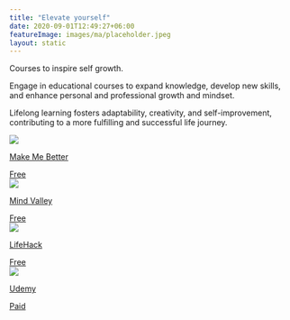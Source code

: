 ```yaml
---
title: "Elevate yourself"
date: 2020-09-01T12:49:27+06:00
featureImage: images/ma/placeholder.jpeg
layout: static
---
```


Courses to inspire self growth.

Engage in educational courses to expand knowledge, develop new skills, and enhance personal and professional growth and mindset.

Lifelong learning fosters adaptability, creativity, and self-improvement, contributing to a more fulfilling and successful life journey.

<a class="ma-link" href="http://www.makemebetter.net/"><div class="ma-card ma-card-Learning"><div class="ma-icon"><img src ="/images/Icon-check - learning - opacity.svg"/></div><div class="ma-name"><p>Make Me Better</p></div><div class="ma-paid-text"><span>Free</span></div></div></a><a class="ma-link" href="https://blog.mindvalley.com/personal-growth/"><div class="ma-card ma-card-Learning"><div class="ma-icon"><img src ="/images/Icon-check - learning - opacity.svg"/></div><div class="ma-name"><p>Mind Valley</p></div><div class="ma-paid-text"><span>Free</span></div></div></a><a class="ma-link" href="https://www.lifehack.org/819331/personal-growth"><div class="ma-card ma-card-Learning"><div class="ma-icon"><img src ="/images/Icon-check - learning - opacity.svg"/></div><div class="ma-name"><p>LifeHack</p></div><div class="ma-paid-text"><span>Free</span></div></div></a><a class="ma-link" href="https://click.linksynergy.com/deeplink?id=L8N3em0sP4o&mid=47900&murl=https://www.udemy.com/"><div class="ma-card ma-card-Learning"><div class="ma-icon"><img src ="/images/Icon-pound - learning - opacity.svg"/></div><div class="ma-name"><p>Udemy</p></div><div class="ma-paid-text"><span>Paid</span></div></div></a>  

<br/><br/>






